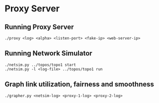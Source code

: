 # Proxy Server

## Running Proxy Server
`./proxy <log> <alpha> <listen-port> <fake-ip> <web-server-ip>`

## Running Network Simulator
`./netsim.py ../topos/topo1 start`  
`./netsim.py -l <log-file> ../topos/topo1 run`

## Graph link utilization, fairness and smoothness
`./grapher.py <netsim-log> <proxy-1-log> <proxy-2-log>`
